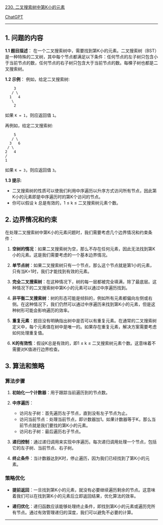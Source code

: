 [230. 二叉搜索树中第K小的元素](https://leetcode.cn/problems/kth-smallest-element-in-a-bst)

[ChatGPT](https://chat.openai.com/share/120aef95-2811-4f69-a3c8-f4964b6f64a7)

---

## 1. 问题的内容
**1.1 题目描述**：
在一个二叉搜索树中，需要找到第K小的元素。二叉搜索树（BST）是一种特殊的二叉树，其中每个节点都满足以下条件：任何节点的左子树只包含小于当前节点的数，任何节点的右子树只包含大于当前节点的数。每棵子树也都是二叉搜索树。

**1.2 示例**：
例如，给定二叉搜索树:

```
    3
   / \
  1   4
   \
    2
```

如果 `K = 1`，则应返回值 `1`。

再例如，给定二叉搜索树:

```
    5
   / \
  3   6
 / \
2   4
/
1
```

如果 `K = 3`，则应返回值 `3`。

**1.3 提示**:
- 二叉搜索树的性质可以使我们利用中序遍历以升序方式访问所有节点，因此第K小的元素即是中序遍历时的第K个访问的节点。
- 你可以假设 k 总是有效的，1 ≤ k ≤ 二叉搜索树元素个数。

## 2. 边界情况和约束
在处理二叉搜索树中第K小的元素问题时，我们需要考虑几个边界情况和约束条件：

1. **空树的情况**：如果二叉搜索树为空，那么不存在任何元素，因此无法找到第K小的元素。这是我们需要考虑的一个基本边界情况。

2. **单节点树**：如果二叉搜索树只有一个节点，那么这个节点就是第1小的元素，只有当K=1时，我们才能找到有效的元素。

3. **完全二叉搜索树**：在这种情况下，树的每一层都被完全填满，除了最底层。这种情况下的二叉搜索树中第K小的元素可以通过中序遍历找到。

4. **非平衡二叉搜索树**：树的形态可能是倾斜的，例如所有元素都偏向左侧或右侧。在这种情况下，我们仍然可以通过中序遍历来找到第K小的元素，但是这种树形可能会影响遍历的效率。

5. **重复元素**：题目没有明确指出树中是否可以有重复元素。在通常的二叉搜索树定义中，每个元素值在树中是唯一的。如果存在重复元素，解决方案需要考虑如何处理重复值。

6. **K的有效性**：假设K总是有效的，即1 ≤ k ≤ 二叉搜索树元素个数。这意味着不需要对K值进行边界检查。


## 3. 算法和策略
### 算法步骤

1. **初始化一个计数器**：用于跟踪当前遍历到的节点数。

2. **中序遍历**：
   - 访问左子树：首先遍历左子节点，直到没有左子节点为止。
   - 访问当前节点：处理当前节点，即计数器加1。如果计数器等于K，那么当前节点就是我们要找的第K小的元素。
   - 访问右子树：最后遍历右子节点。

3. **递归控制**：通过递归调用来实现中序遍历。每次递归调用处理一个节点，包括它的左子树、当前节点、右子树。

4. **终止条件**：当计数器达到K时，停止遍历，因为我们已经找到了第K小的元素。

### 策略优化

- **提前返回**：一旦找到第K小的元素，就没有必要继续遍历剩余的节点。这意味着我们可以在找到第K小的元素后立即返回结果，优化算法的效率。

- **递归优化**：递归函数应该能够处理终止条件，即找到第K小的元素或遍历完所有节点。通过有效管理递归的深度，我们可以避免不必要的计算。

---
